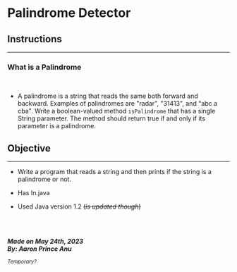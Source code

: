 # **Palindrome Detector**

## Instructions
---


### What is a **Palindrome**

<br>

- A palindrome is a string that reads the same both forward and backward. Examples of palindromes are "radar", "31413", and "abc a cba". Write a boolean-valued method `isPalindrome` that has a single String parameter. The method should return true if and only if its parameter is a palindrome. 



## Objective
---


- Write a program that reads a string and then prints if the string is a palindrome or not. 

- Has In.java
- Used Java version 1.2 ~~(*is updated though*)~~

<br></br>

***Made on May 24th, 2023***\
***By: Aaron Prince Anu***


<sub>*Temporary?*</sub>
